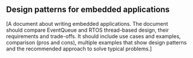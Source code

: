 ## Design patterns for embedded applications

[A document about writing embedded applications. The document should compare EventQueue and RTOS thread-based design, their requirements and trade-offs. It should include use cases and examples, comparison (pros and cons), multiple examples that show design patterns and the recommended approach to solve typical problems.]
